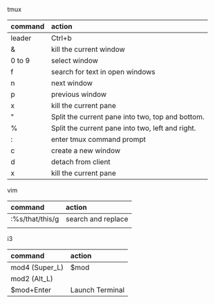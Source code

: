 tmux

| command | action                                           |
|:--------|:-------------------------------------------------|
| leader  | Ctrl+b                                           |
| &       | kill the current window                          |
| 0 to 9  | select window                                    |
| f       | search for text in open windows                  |
| n       | next window                                      |
| p       | previous window                                  |
| x       | kill the current pane                            |
| "       | Split the current pane into two, top and bottom. |
| %       | Split the current pane into two, left and right. |
| :       | enter tmux command prompt                        |
| c       | create a new window                              |
| d       | detach from client                               |
| x       | kill the current pane                            |


vim

| command         | action             |
|:----------------|:-------------------|
| :%s/that/this/g | search and replace |
|                 |                    |


i3

| command        | action          |
|:---------------|:----------------|
| mod4 (Super_L) | $mod            |
| mod2 (Alt_L)   |                 |
| $mod+Enter     | Launch Terminal |
